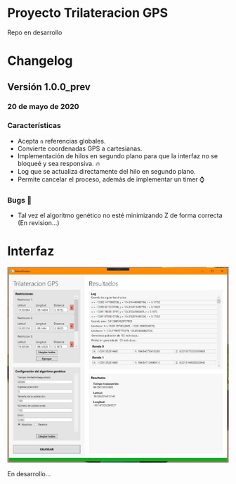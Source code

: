 # Proyecto Trilateracion GPS
Repo en desarrollo
# Changelog
## Versión 1.0.0_prev
### 20 de mayo de 2020
### Características
- Acepta `n` referencias globales.
- Convierte coordenadas GPS a cartesianas.
- Implementación de hilos en segundo plano para que la interfaz no se bloqueé y sea responsiva. :fire:
- Log que se actualiza directamente del hilo en segundo plano.
- Permite cancelar el proceso, además de implementar un timer :watch:
### Bugs :bug:
- Tal vez el algoritmo genético no esté minimizando Z de forma correcta (En revision...)

# Interfaz
![mainui01](docs/images/mainui01.jpg)

En desarrollo...